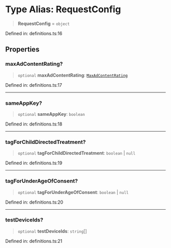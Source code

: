 # Type Alias: RequestConfig

> **RequestConfig** = `object`

Defined in: definitions.ts:16

## Properties

### maxAdContentRating?

> `optional` **maxAdContentRating**: [`MaxAdContentRating`](../enumerations/MaxAdContentRating.md)

Defined in: definitions.ts:17

***

### sameAppKey?

> `optional` **sameAppKey**: `boolean`

Defined in: definitions.ts:18

***

### tagForChildDirectedTreatment?

> `optional` **tagForChildDirectedTreatment**: `boolean` \| `null`

Defined in: definitions.ts:19

***

### tagForUnderAgeOfConsent?

> `optional` **tagForUnderAgeOfConsent**: `boolean` \| `null`

Defined in: definitions.ts:20

***

### testDeviceIds?

> `optional` **testDeviceIds**: `string`[]

Defined in: definitions.ts:21
